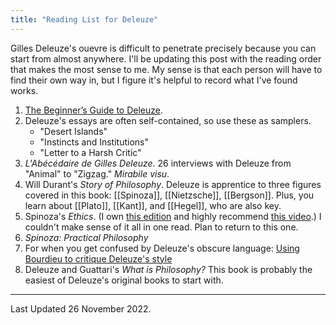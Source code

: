 ```yaml
---
title: "Reading List for Deleuze"
---
```


Gilles Deleuze's ouevre is difficult to penetrate precisely because you can start from almost anywhere. I'll be updating this post with the reading order that makes the most sense to me. My sense is that each person will have to find their own way in, but I figure it's helpful to record what I've found works. 

1. [The Beginner’s Guide to Deleuze](http://htmlgiant.com/random/the-beginners-guide-to-deleuze/).
2. Deleuze's essays are often self-contained, so use these as samplers.
    - "Desert Islands"
    - "Instincts and Institutions"
    - "Letter to a Harsh Critic"
3. _L'Abécédaire de Gilles Deleuze_. 26 interviews with Deleuze from "Animal" to "Zigzag." _Mirabile visu_.
5. Will Durant's _Story of Philosophy_. Deleuze is apprentice to three figures covered in this book: [[Spinoza]], [[Nietzsche]], [[Bergson]]. Plus, you learn about [[Plato]], [[Kant]], and [[Hegel]], who are also key.
6. Spinoza's _Ethics_. (I own [this edition](https://www.worldcat.org/title/spinozas-ethics/oclc/859948295) and highly recommend [this video](https://www.youtube.com/watch?v=8-vNQhMCm_A).) I couldn't make sense of it all in one read. Plan to return to this one.
7. _Spinoza: Practical Philosophy_
8. For when you get confused by Deleuze's obscure language: [Using Bourdieu to critique Deleuze's style](https://www.arasite.org/delelitism.html)
9. Deleuze and Guattari's _What is Philosophy?_ This book is probably the easiest of Deleuze's original books to start with.

<!-- Below this line is my plan of attack for the rest of his work.

https://www.youtube.com/watch?v=GS35vUMhww4

2. John Protevi's [notes](http://www.protevi.com/john/LearnDR.pdf) on Difference and Repetition.
3. Difference & Repetition, Chapter 3.
4. Deleuze's Philosophical Lineage by Graham Jones and Jon Roffe.
5. _The Works of Gilles Deleuze I: 1953-1969_ Jon Roffe
6. [The Deleuze Seminars](https://deleuze.cla.purdue.edu/)
7. _A Thousand Plateaus_
8. _Anti-Oedipus_
9. _The Logic of Sense_
11. Dialogues
12. Protevi's [website](http://www.protevi.com/john/DG/)
13. What is Grounding?

-->

---

Last Updated 26 November 2022.